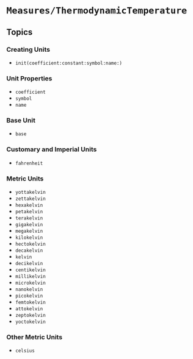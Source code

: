# ``Measures/ThermodynamicTemperature``

## Topics

### Creating Units

- ``init(coefficient:constant:symbol:name:)``

### Unit Properties

- ``coefficient``
- ``symbol``
- ``name``

### Base Unit

- ``base``

### Customary and Imperial Units

- ``fahrenheit``

### Metric Units

- ``yottakelvin``
- ``zettakelvin``
- ``hexakelvin``
- ``petakelvin``
- ``terakelvin``
- ``gigakelvin``
- ``megakelvin``
- ``kilokelvin``
- ``hectokelvin``
- ``decakelvin``
- ``kelvin``
- ``decikelvin``
- ``centikelvin``
- ``millikelvin``
- ``microkelvin``
- ``nanokelvin``
- ``picokelvin``
- ``femtokelvin``
- ``attokelvin``
- ``zeptokelvin``
- ``yoctokelvin``

### Other Metric Units

- ``celsius``
